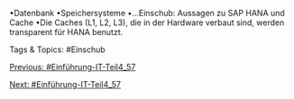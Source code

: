 •Datenbank
•Speichersysteme
•…Einschub: Aussagen zu SAP HANA und Cache
•Die Caches (L1, L2, L3), die in der Hardware verbaut sind, werden transparent für 
HANA benutzt.

   Tags & Topics:
   #Einschub

[Previous: #Einführung-IT-Teil4_57](Einführung-IT-Teil4_57.md)

[Next: #Einführung-IT-Teil4_57](Einführung-IT-Teil4_57.md)